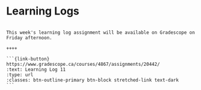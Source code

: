 # Learning Logs

````{panels}

This week's learning log assignment will be available on Gradescope on Friday afternoon.

++++ 

```{link-button} https://www.gradescope.ca/courses/4867/assignments/20442/
:text: Learning Log 11
:type: url
:classes: btn-outline-primary btn-block stretched-link text-dark
```
````